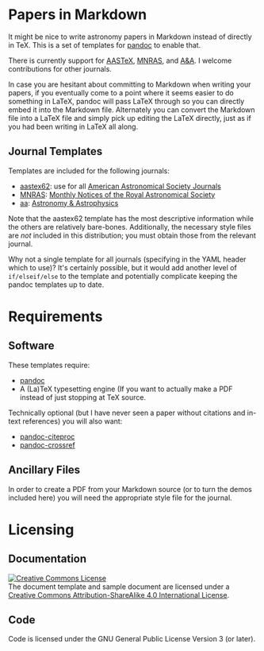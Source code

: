 # Papers in Markdown

It might be nice to write astronomy papers in Markdown instead of directly in TeX.
This is a set of templates for [pandoc](https://pandoc.org/) to enable that.

There is currently support for [AASTeX](https://journals.aas.org/authors/aastex/), [MNRAS](https://academic.oup.com/mnras/), and [A&A](https://www.aanda.org/).
I welcome contributions for other journals.

In case you are hesitant about committing to Markdown when writing your papers, if you eventually come to a point where it seems easier to do something in LaTeX, pandoc will pass LaTeX through so you can directly embed it into the Markdown file.
Alternately you can convert the Markdown file into a LaTeX file and simply pick up editing the LaTeX directly, just as if you had been writing in LaTeX all along.

## Journal Templates

Templates are included for the following journals:

* [aastex62](aastex62/): use for all [American Astronomical Society Journals](https://aas.org/publications/publishing)
* [MNRAS](mnras/): [Monthly Notices of the Royal Astronomical Society](https://academic.oup.com/mnras/)
* [aa](aa/): [Astronomy & Astrophysics](https://www.aanda.org/)

Note that the aastex62 template has the most descriptive information while the others are relatively bare-bones.
Additionally, the necessary style files are *not* included in this distribution; you must obtain those from the relevant journal.

Why not a single template for all journals (specifying in the YAML header which to use)?
It's certainly possible, but it would add another level of `if/elseif/else` to the template and potentially complicate keeping the pandoc templates up to date.

# Requirements

## Software

These templates require:

- [pandoc](https://pandoc.org)
- A (La)TeX typesetting engine (If you want to actually make a PDF instead of just stopping at TeX source.

Technically optional (but I have never seen a paper without citations and in-text references) you will also want:

- [pandoc-citeproc](https://github.com/jgm/pandoc-citeproc)
- [pandoc-crossref](https://github.com/lierdakil/pandoc-crossref)

## Ancillary Files

In order to create a PDF from your Markdown source (or to turn the demos included here) you will need the appropriate style file for the journal.

# Licensing

## Documentation

<a rel="license" href="http://creativecommons.org/licenses/by-sa/4.0/"><img alt="Creative Commons License" style="border-width:0" src="https://i.creativecommons.org/l/by-sa/4.0/88x31.png" /></a><br />The document template and sample document are licensed under a <a rel="license" href="http://creativecommons.org/licenses/by-sa/4.0/">Creative Commons Attribution-ShareAlike 4.0 International License</a>.

## Code

Code is licensed under the GNU General Public License Version 3 (or later).
